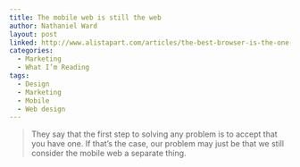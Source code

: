```yaml
---
title: The mobile web is still the web
author: Nathaniel Ward
layout: post
linked: http://www.alistapart.com/articles/the-best-browser-is-the-one-you-have-with-you/
categories:
  - Marketing
  - What I’m Reading
tags:
  - Design
  - Marketing
  - Mobile
  - Web design
---
```

> They say that the first step to solving any problem is to accept that you have one. If that’s the case, our problem may just be that we still consider the mobile web a separate thing.